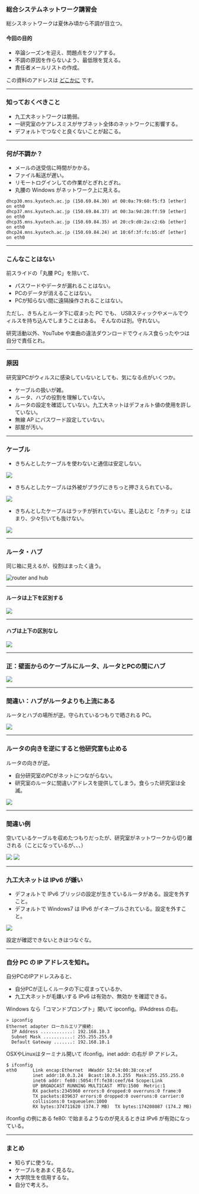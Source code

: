 ### 総合システムネットワーク講習会

総シスネットワークは夏休み頃から不調が目立つ。

#### 今回の目的

* 卒論シーズンを迎え、問題点をクリアする。
* 不調の原因を作らないよう、最低限を覚える。
* 責任者メールリストの作成。

この資料のアドレスは [どこかに](http://some.where) です。

----
### 知っておくべきこと

* 九工大ネットワークは脆弱。
* 一研究室のケアレスミスがサブネット全体のネットワークに影響する。
* デフォルトでつなぐと良くないことが起こる。

----
### 何が不調か？

* メールの送受信に時間がかかる。
* ファイル転送が遅い。
* リモートログインしての作業がとぎれとぎれ。
* 丸腰の Windows がネットワーク上に見える。

````
dhcp30.mns.kyutech.ac.jp (150.69.84.30) at 00:0a:79:60:f5:f3 [ether] on eth0
dhcp37.mns.kyutech.ac.jp (150.69.84.37) at 00:3a:9d:20:ff:59 [ether] on eth0
dhcp35.mns.kyutech.ac.jp (150.69.84.35) at 20:c9:d0:2a:c2:6b [ether] on eth0
dhcp24.mns.kyutech.ac.jp (150.69.84.24) at 10:6f:3f:fc:b5:df [ether] on eth0
````

----
### こんなことはない
前スライドの<span class='warn'>「丸腰 PC」</span>を除いて、

- パスワードやデータが漏れることはない。
- PCのデータが消えることはない。
- PCが知らない間に遠隔操作されることはない。

ただし、きちんとルータ下に収まった PC でも、
USBスティックやメールでウィルスを持ち込んでしまうことはある。
そんなのは別。守れない。

研究活動以外、YouTube や楽曲の違法ダウンロードでウィルス食らったやつは
<span class='warn'>自分で責任とれ</span>。

----

### 原因

研究室PCがウィルスに感染していないとしても、気になる点がいくつか。

* ケーブルの扱いが雑。
* ルータ、ハブの役割を理解していない。
* ルータの設定を確認していない。九工大ネットはデフォルト値の使用を許していない。
* 無線 AP にパスワード設定していない。
* 部屋が汚い。

----
### ケーブル

* きちんとしたケーブルを使わないと通信は安定しない。

<img src="images/good_cable.jpg" class="three">

* きちんとしたケーブルは外被がプラグにきちっと押さえられている。

<img src="images/no_cover.jpg" class="three">

* きちんとしたケーブルはラッチが折れていない。差し込むと「カチっ」とはまり、少々引いても抜けない。

<img src="images/no_ratch.jpg" class="three">

----
### ルータ・ハブ

同じ箱に見えるが、役割はまったく違う。

![router and hub](images/router_hub.jpg)

____

#### ルータは上下を区別する

<img src="images/router_role.png" class="three">

____

#### ハブは上下の区別なし

<img src="images/hub_role.png" class="three">

----
### 正：壁面からのケーブルにルータ、ルータとPCの間にハブ

<img src="images/router_hub.png" class="two">

----
### 間違い：ハブがルータよりも上流にある

ルータとハブの場所が逆。守られているつもりで晒される PC。

<img src="images/hub_router.png" class="two">

----
### ルータの向きを逆にすると他研究室も止める

ルータの向きが逆。

* 自分研究室のPCがネットにつながらない。
* 研究室のルータに間違いアドレスを提供してしまう。食らった研究室は全滅。

<img src="images/reverse_router.png" class="two">

----
### 間違い例

空いているケーブルを収めたつもりだったが、研究室がネットワークから切り離される（ことになっているが、、、）

<img src="images/loop1.png" class="three">

<img src="images/loop2.png" class="three">

----
### 九工大ネットは IPv6 が嫌い

* デフォルトで IPv6 ブリッジの設定が生きているルータがある。設定を外すこと。
* デフォルトで Windows7 は IPv6 がイネーブルされている。設定を外すこと。

<img src="images/ipv6_bridge.png" class="two">

設定が確認できないときはつなぐな。

----
### 自分 PC の IP アドレスを知れ。

自分PCのIPアドレスみると、
* 自分PCが正しくルータの下に収まっているか、
* 九工大ネットが毛嫌いする IPv6 は有効か、無効か
を確認できる。

Windows なら「コマンドプロンプト」開いて ipconfig。IPAddress の右。
````
> ipconfig
Ethernet adapter ローカルエリア接続:
  IP Address ............: 192.168.10.3
  Subnet Mask ...........: 255.255.255.0
  Default Gateway .......: 192.168.10.1
````

OSXやLinuxはターミナル開いて ifconfig。inet addr: の右が IP アドレス。
````
$ ifconfig
eth0      Link encap:Ethernet  HWaddr 52:54:00:38:ce:ef
          inet addr:10.0.3.24  Bcast:10.0.3.255  Mask:255.255.255.0
          inet6 addr: fe80::5054:ff:fe38:ceef/64 Scope:Link
          UP BROADCAST RUNNING MULTICAST  MTU:1500  Metric:1
          RX packets:2345960 errors:0 dropped:0 overruns:0 frame:0
          TX packets:839637 errors:0 dropped:0 overruns:0 carrier:0
          collisions:0 txqueuelen:1000
          RX bytes:374711620 (374.7 MB)  TX bytes:174208087 (174.2 MB)
````

ifconfig の例にある fe80: で始まるようなのが見えるときは IPv6 が有効になっている。

----
### まとめ

* 知らずに使うな。
* ケーブルをあまく見るな。
* 大学院生を信用するな。
* 自分で考えろ。

